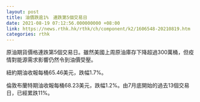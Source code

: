 ```yaml
---
layout: post
title: 油價跌逾1%　連跌第5個交易日
date: 2021-08-19 07:12:56.000000000 +08:00
link: https://news.rthk.hk/rthk/ch/component/k2/1606548-20210819.htm
categories: rthk
---
```


原油期貨價格連跌第5個交易日。雖然美國上周原油庫存下降超過300萬桶，但疫情對能源需求影響仍然令到油價受壓。

紐約期油收報每桶65.46美元，跌幅1.7%。

倫敦布蘭特期油收報每桶68.23美元，跌幅1.2%。由7月底開始的過去13個交易日，已經累跌11%。
